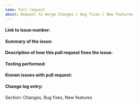 ```yaml
---
name: Pull request
about: Request to merge Changes / Bug fixes / New features 
---
```


#### Link to issue number:

#### Summary of the issue:

#### Description of how this pull request fixes the issue:

#### Testing performed:

#### Known issues with pull request:

#### Change log entry:

Section: Changes, Bug fixes, New features
